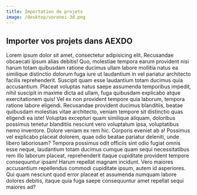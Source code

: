 ```yaml
---
title: Importation de projets
image: /desktop/voronoi-3d.png
---
```

## Importer vos projets dans AEXDO

Lorem ipsum dolor sit amet, consectetur adipisicing elit. Recusandae obcaecati ipsum alias debitis! Quo, molestiae tempora earum provident nisi harum totam quibusdam ratione ducimus ullam labore mollitia natus ea similique distinctio dolorum fuga iure ut laudantium in vel pariatur architecto facilis reprehenderit. Suscipit quam esse laudantium totam ducimus quia accusantium. Placeat voluptas natus saepe assumenda temporibus impedit, nihil suscipit in maxime dicta ad ullam, fuga quibusdam explicabo atque exercitationem quis! Vel ex non provident tempore quia laborum, tempora ratione labore eligendi. Recusandae provident ducimus blanditiis, beatae quibusdam molestias vitae architecto, veniam tempore sit distinctio quas eligendi ea iste! Voluptas excepturi quam similique aliquam, doloribus possimus tenetur blanditiis nesciunt vero voluptatum ipsa, voluptatibus nemo inventore. Dolore veniam ex rem hic. Corporis eveniet ab a! Possimus vel explicabo placeat dolorem, quae odio beatae pariatur deleniti, unde libero laboriosam? Tempora possimus odit officiis sint odio fugiat omnis esse neque, laudantium totam ducimus cumque quam sequi necessitatibus rem illo laborum placeat, reprehenderit itaque cupiditate provident tempore consequuntur ipsam! Harum repellat magnam incidunt. Vero maiores accusantium repellendus commodi cupiditate ipsum, autem id asperiores. Qui quam nesciunt quod error placeat et assumenda numquam labore dolores debitis, itaque quia fuga saepe consequuntur amet repellat sequi maiores ad?
